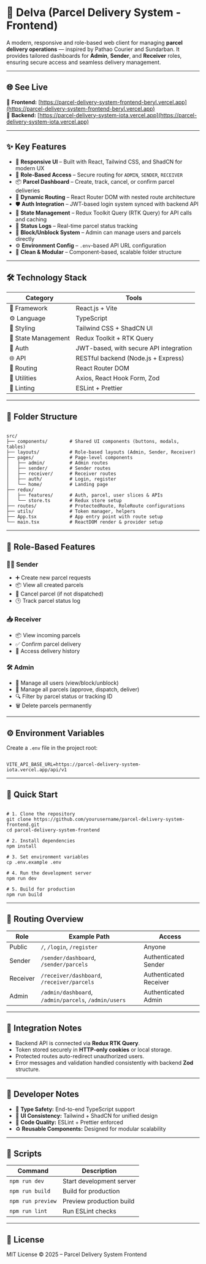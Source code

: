 <h1>🚚 Delva (Parcel Delivery System - Frontend)</h1>

<p>A modern, responsive and role-based web client for managing <b>parcel delivery operations</b> — inspired by Pathao Courier and Sundarban. It provides tailored dashboards for <b>Admin</b>, <b>Sender</b>, and <b>Receiver</b> roles, ensuring secure access and seamless delivery management.</p>

---

## 🌐 See Live 

🔗 **Frontend:** [https://parcel-delivery-system-frontend-beryl.vercel.app](https://parcel-delivery-system-frontend-beryl.vercel.app)  
🔗 **Backend:** [https://parcel-delivery-system-iota.vercel.app](https://parcel-delivery-system-iota.vercel.app)

---

## ✨ Key Features

<ul>
<li>🎨 <b>Responsive UI</b> – Built with React, Tailwind CSS, and ShadCN for modern UX</li>
<li>🔐 <b>Role-Based Access</b> – Secure routing for <code>ADMIN</code>, <code>SENDER</code>, <code>RECEIVER</code></li>
<li>📦 <b>Parcel Dashboard</b> – Create, track, cancel, or confirm parcel deliveries</li>
<li>🧭 <b>Dynamic Routing</b> – React Router DOM with nested route architecture</li>
<li>🛡️ <b>Auth Integration</b> – JWT-based login system synced with backend API</li>
<li>🧠 <b>State Management</b> – Redux Toolkit Query (RTK Query) for API calls and caching</li>
<li>📜 <b>Status Logs</b> – Real-time parcel status tracking</li>
<li>🚫 <b>Block/Unblock System</b> – Admin can manage users and parcels directly</li>
<li>⚙️ <b>Environment Config</b> – <code>.env</code>-based API URL configuration</li>
<li>📄 <b>Clean & Modular</b> – Component-based, scalable folder structure</li>
</ul>

---

## 🛠️ Technology Stack

| Category | Tools |
|-----------|-------|
| 🧩 Framework | React.js + Vite |
| ⚙️ Language | TypeScript |
| 🎨 Styling | Tailwind CSS + ShadCN UI |
| 🧠 State Management | Redux Toolkit + RTK Query |
| 🔑 Auth | JWT-based, with secure API integration |
| 🌐 API | RESTful backend (Node.js + Express) |
| 🧭 Routing | React Router DOM |
| 🧰 Utilities | Axios, React Hook Form, Zod |
| 🧹 Linting | ESLint + Prettier |

---

## 📂 Folder Structure

<pre><code>
src/
├── components/        # Shared UI components (buttons, modals, tables)
├── layouts/           # Role-based layouts (Admin, Sender, Receiver)
├── pages/             # Page-level components
│   ├── admin/         # Admin routes
│   ├── sender/        # Sender routes
│   ├── receiver/      # Receiver routes
│   ├── auth/          # Login, register
│   └── home/          # Landing page
├── redux/
│   ├── features/      # Auth, parcel, user slices & APIs
│   └── store.ts       # Redux store setup
├── routes/            # ProtectedRoute, RoleRoute configurations
├── utils/             # Token manager, helpers
├── App.tsx            # App entry point with route setup
└── main.tsx           # ReactDOM render & provider setup
</code></pre>

---

## 👤 Role-Based Features

### 🧑‍💼 Sender
<ul>
<li>➕ Create new parcel requests</li>
<li>📦 View all created parcels</li>
<li>🚫 Cancel parcel (if not dispatched)</li>
<li>🕒 Track parcel status log</li>
</ul>

### 📥 Receiver
<ul>
<li>📦 View incoming parcels</li>
<li>✅ Confirm parcel delivery</li>
<li>📜 Access delivery history</li>
</ul>

### 🛠️ Admin
<ul>
<li>👥 Manage all users (view/block/unblock)</li>
<li>🚚 Manage all parcels (approve, dispatch, deliver)</li>
<li>🔍 Filter by parcel status or tracking ID</li>
<li>🗑️ Delete parcels permanently</li>
</ul>

---

## ⚙️ Environment Variables

Create a `.env` file in the project root:

<pre><code>
VITE_API_BASE_URL=https://parcel-delivery-system-iota.vercel.app/api/v1
</code></pre>

---

## 🚀 Quick Start

<pre><code>
# 1. Clone the repository
git clone https://github.com/yourusername/parcel-delivery-system-frontend.git
cd parcel-delivery-system-frontend

# 2. Install dependencies
npm install

# 3. Set environment variables
cp .env.example .env

# 4. Run the development server
npm run dev

# 5. Build for production
npm run build
</code></pre>

---

## 🧭 Routing Overview

| Role | Example Path | Access |
|------|---------------|--------|
| Public | `/`, `/login`, `/register` | Anyone |
| Sender | `/sender/dashboard`, `/sender/parcels` | Authenticated Sender |
| Receiver | `/receiver/dashboard`, `/receiver/parcels` | Authenticated Receiver |
| Admin | `/admin/dashboard`, `/admin/parcels`, `/admin/users` | Authenticated Admin |

---

## 🧠 Integration Notes

<ul>
<li>Backend API is connected via <b>Redux RTK Query</b>.</li>
<li>Token stored securely in <b>HTTP-only cookies</b> or local storage.</li>
<li>Protected routes auto-redirect unauthorized users.</li>
<li>Error messages and validation handled consistently with backend <b>Zod</b> structure.</li>
</ul>

---

## 🧹 Developer Notes

<ul>
<li>🧾 <b>Type Safety:</b> End-to-end TypeScript support</li>
<li>🎨 <b>UI Consistency:</b> Tailwind + ShadCN for unified design</li>
<li>🧩 <b>Code Quality:</b> ESLint + Prettier enforced</li>
<li>♻️ <b>Reusable Components:</b> Designed for modular scalability</li>
</ul>

---

## 📝 Scripts

| Command | Description |
|----------|-------------|
| `npm run dev` | Start development server |
| `npm run build` | Build for production |
| `npm run preview` | Preview production build |
| `npm run lint` | Run ESLint checks |

---

## 📜 License

MIT License © 2025 – Parcel Delivery System Frontend
